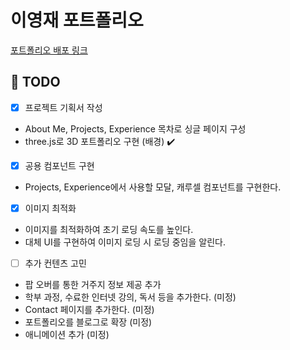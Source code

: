 # 이영재 포트폴리오

[포트폴리오 배포 링크](https://youngjae-portfolio.vercel.app/)

## 🎯 TODO

- [x] 프로젝트 기획서 작성
- About Me, Projects, Experience 목차로 싱글 페이지 구성
- three.js로 3D 포트폴리오 구현 (배경) ✔️

- [x] 공용 컴포넌트 구현
- Projects, Experience에서 사용할 모달, 캐루셀 컴포넌트를 구현한다.

- [x] 이미지 최적화
- 이미지를 최적화하여 초기 로딩 속도를 높인다.
- 대체 UI를 구현하여 이미지 로딩 시 로딩 중임을 알린다.

- [ ] 추가 컨텐츠 고민
- 팝 오버를 통한 거주지 정보 제공 추가
- 학부 과정, 수료한 인터넷 강의, 독서 등을 추가한다. (미정)
- Contact 페이지를 추가한다. (미정)
- 포트폴리오를 블로그로 확장 (미정)
- 애니메이션 추가 (미정)
